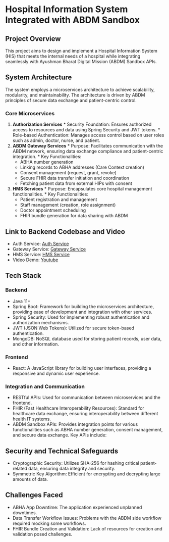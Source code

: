 # Hospital Information System Integrated with ABDM Sandbox

## Project Overview
This project aims to design and implement a Hospital Information System (HIS) that meets the internal needs of a hospital while integrating seamlessly with Ayushman Bharat Digital Mission (ABDM) Sandbox APIs.

## System Architecture
The system employs a microservices architecture to achieve scalability, modularity, and maintainability. The architecture is driven by ABDM principles of secure data exchange and patient-centric control.
  ### Core Microservices
  1. **Authorization Services**
    * Security Foundation: Ensures authorized access to resources and data using Spring Security and JWT tokens.
    * Role-based Authentication: Manages access control based on user roles such as admin, doctor, nurse, and patient.
  2. **ABDM Gateway Services**
    * Purpose: Facilitates communication with the ABDM network, ensuring data exchange compliance and patient-centric integration.
    * Key Functionalities:
      * ABHA number generation
      * Linking records to ABHA addresses (Care Context creation)
      * Consent management (request, grant, revoke)
      * Secure FHIR data transfer initiation and coordination
      * Fetching patient data from external HIPs with consent
  3. **HMS Services**
    * Purpose: Encapsulates core hospital management functionalities.
    * Key Functionalities:
      * Patient registration and management
      * Staff management (creation, role assignment)
      * Doctor appointment scheduling
      * FHIR bundle generation for data sharing with ABDM

## Link to Backend Codebase and Video
* Auth Service: [Auth Service](https://github.com/RBang2501/AuthService-ABDM.git)
* Gateway Service: [Gateway Service](https://github.com/RBang2501/GatewayService-ABDM.git)
* HMS Service: [HMS Service](https://github.com/RBang2501/HMS-Service-ABDM.git)
* Video Demo: [Youtube](https://youtu.be/yu5kOX9tTHg)

## Tech Stack
  ### Backend
  * Java 11+
  * Spring Boot: Framework for building the microservices architecture, providing ease of development and integration with other services.
  * Spring Security: Used for implementing robust authentication and authorization mechanisms.
  * JWT (JSON Web Tokens): Utilized for secure token-based authentication.
  * MongoDB: NoSQL database used for storing patient records, user data, and other information.
  
  ### Frontend
  * React: A JavaScript library for building user interfaces, providing a responsive and dynamic user experience.
  
  ### Integration and Communication
  * RESTful APIs: Used for communication between microservices and the frontend.
  * FHIR (Fast Healthcare Interoperability Resources): Standard for healthcare data exchange, ensuring interoperability between different health IT systems.
  * ABDM Sandbox APIs: Provides integration points for various functionalities such as ABHA number generation, consent management, and secure data exchange. Key APIs include:

## Security and Technical Safeguards
* Cryptographic Security: Utilizes SHA-256 for hashing critical patient-related data, ensuring data integrity and security.
* Symmetric Key Algorithm: Efficient for encrypting and decrypting large amounts of data.

## Challenges Faced
* ABHA App Downtime: The application experienced unplanned downtimes.
* Data Transfer Workflow Issues: Problems with the ABDM side workflow required mocking some workflows.
* FHIR Bundle Creation and Validation: Lack of resources for creation and validation posed challenges.
